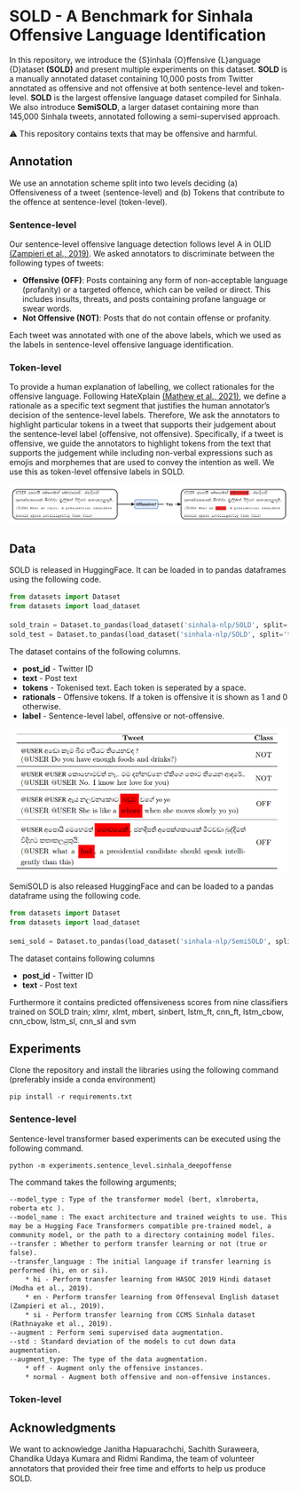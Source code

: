 # SOLD - A Benchmark for Sinhala Offensive Language Identification

In this repository, we introduce the {S}inhala {O}ffensive {L}anguage {D}ataset **(SOLD)** and present multiple experiments on this dataset. **SOLD** is a manually annotated dataset containing 10,000 posts from Twitter annotated as offensive and not offensive at both sentence-level and token-level. **SOLD** is the largest offensive language dataset compiled for Sinhala. We also introduce **SemiSOLD**, a larger dataset containing more than 145,000 Sinhala tweets, annotated following a semi-supervised approach.

:warning: This repository contains texts that may be offensive and harmful.

## Annotation
We use an annotation scheme split into two levels deciding (a) Offensiveness of a tweet (sentence-level) and (b) Tokens that contribute to the offence at sentence-level (token-level).

### Sentence-level 
Our sentence-level offensive language detection follows level A in OLID [(Zampieri et al., 2019)](https://aclanthology.org/N19-1144/). We asked annotators to discriminate between the following types of tweets:
* **Offensive (OFF)**: Posts containing any form of non-acceptable language (profanity) or a targeted offence, which can be veiled or direct. This includes insults, threats, and posts containing profane language or swear words.
* **Not Offensive (NOT)**: Posts that do not contain offense or profanity.

Each tweet was annotated with one of the above labels, which we used as the labels in sentence-level offensive language identification.

### Token-level
To provide a human explanation of labelling, we collect rationales for the offensive language. Following HateXplain [(Mathew et al., 2021)](https://ojs.aaai.org/index.php/AAAI/article/view/17745), we define a rationale as a specific text segment that justifies the human annotator’s decision of the sentence-level labels. Therefore, We ask the annotators to highlight particular tokens in a tweet that supports their judgement about the sentence-level label (offensive, not offensive). Specifically, if a tweet is offensive, we guide the annotators to highlight tokens from the text that supports the judgement while including non-verbal expressions such as emojis and morphemes that are used to convey the intention as well. We use this as token-level offensive labels in SOLD.


![Alt text](images/SOLD_Annotation.png?raw=true "Annotation Process")

## Data
SOLD is released in HuggingFace. It can be loaded in to pandas dataframes using the following code. 

```python
from datasets import Dataset
from datasets import load_dataset

sold_train = Dataset.to_pandas(load_dataset('sinhala-nlp/SOLD', split='train'))
sold_test = Dataset.to_pandas(load_dataset('sinhala-nlp/SOLD', split='test'))
```
The dataset contains of the following columns. 
* **post_id** - Twitter ID
* **text** - Post text
* **tokens** - Tokenised text. Each token is seperated by a space. 
* **rationals** - Offensive tokens. If a token is offensive it is shown as 1 and 0 otherwise.
* **label** - Sentence-level label, offensive or not-offensive. 

![Alt text](images/SOLD_Examples.png?raw=true "Four examples from the SOLD dataset")

SemiSOLD is also released HuggingFace and can be loaded to a pandas dataframe using the following code. 

```python
from datasets import Dataset
from datasets import load_dataset

semi_sold = Dataset.to_pandas(load_dataset('sinhala-nlp/SemiSOLD', split='train'))
```
The dataset contains following columns 
* **post_id** - Twitter ID
* **text** - Post text

Furthermore it contains predicted offensiveness scores from nine classifiers trained on SOLD train; xlmr, xlmt, mbert, sinbert, lstm_ft, cnn_ft, lstm_cbow, cnn_cbow, lstm_sl, cnn_sl and svm


## Experiments
Clone the repository and install the libraries using the following command (preferably inside a conda environment)

~~~
pip install -r requirements.txt
~~~

### Sentence-level
Sentence-level transformer based experiments can be executed using the following command. 

~~~
python -m experiments.sentence_level.sinhala_deepoffense
~~~

The command takes the following arguments;

~~~
--model_type : Type of the transformer model (bert, xlmroberta, roberta etc ).
--model_name : The exact architecture and trained weights to use. This may be a Hugging Face Transformers compatible pre-trained model, a community model, or the path to a directory containing model files.
--transfer : Whether to perform transfer learning or not (true or false).
--transfer_language : The initial language if transfer learning is performed (hi, en or si).
    * hi - Perform transfer learning from HASOC 2019 Hindi dataset (Modha et al., 2019).
    * en - Perform transfer learning from Offenseval English dataset (Zampieri et al., 2019).
    * si - Perform transfer learning from CCMS Sinhala dataset (Rathnayake et al., 2019).
--augment : Perform semi supervised data augmentation.
--std : Standard deviation of the models to cut down data augmentation.
--augment_type: The type of the data augmentation.
    * off - Augment only the offensive instances.
    * normal - Augment both offensive and non-offensive instances.
~~~

### Token-level

## Acknowledgments
We want to acknowledge Janitha Hapuarachchi, Sachith Suraweera, Chandika Udaya Kumara and Ridmi Randima, the team of volunteer annotators that provided their free time and eﬀorts to help us produce SOLD.